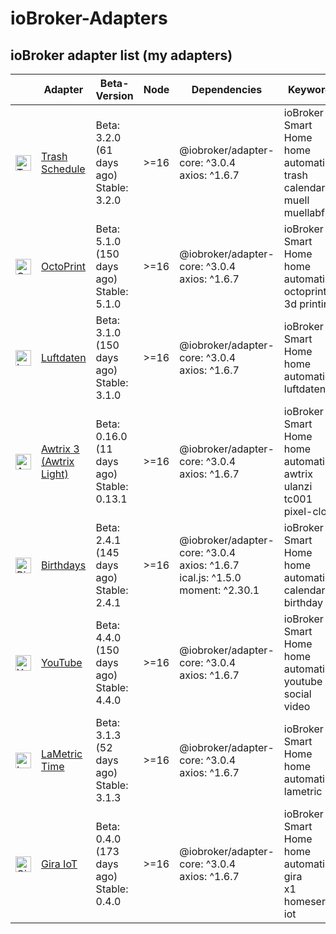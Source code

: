# ioBroker-Adapters

## ioBroker adapter list (my adapters)

| | Adapter | Beta-Version  | Node | Dependencies | Keywords | Issues |
|-|---------|---------------|------|--------------|----------|--------|
| <img src="https://raw.githubusercontent.com/klein0r/ioBroker.trashschedule/master/admin/trashschedule.png" alt="Trash Schedule" width="25" /> | [Trash Schedule](https://github.com/klein0r/ioBroker.trashschedule) | Beta: 3.2.0 (61 days ago)<br/>Stable: 3.2.0 | &gt;&#x3D;16 | @iobroker/adapter-core: ^3.0.4<br/>axios: ^1.6.7 | ioBroker<br/>Smart Home<br/>home automation<br/>trash<br/>calendar<br/>muell<br/>muellabfuhr | 6<br/>Bug-Report `v0.1`<br/>Workflow: `v0.4` |
| <img src="https://raw.githubusercontent.com/klein0r/ioBroker.octoprint/master/admin/octoprint.png" alt="OctoPrint" width="25" /> | [OctoPrint](https://github.com/klein0r/ioBroker.octoprint) | Beta: 5.1.0 (150 days ago)<br/>Stable: 5.1.0 | &gt;&#x3D;16 | @iobroker/adapter-core: ^3.0.4<br/>axios: ^1.6.7 | ioBroker<br/>Smart Home<br/>home automation<br/>octoprint<br/>3d printing | 6<br/>Bug-Report `v0.1`<br/>Workflow: `v0.3` |
| <img src="https://raw.githubusercontent.com/klein0r/ioBroker.luftdaten/master/admin/luftdaten.png" alt="Luftdaten" width="25" /> | [Luftdaten](https://github.com/klein0r/ioBroker.luftdaten) | Beta: 3.1.0 (150 days ago)<br/>Stable: 3.1.0 | &gt;&#x3D;16 | @iobroker/adapter-core: ^3.0.4<br/>axios: ^1.6.7 | ioBroker<br/>Smart Home<br/>home automation<br/>luftdaten | 1<br/>Bug-Report `v0.1`<br/>Workflow: `v0.3` |
| <img src="https://raw.githubusercontent.com/klein0r/ioBroker.awtrix-light/master/admin/awtrix-light.png" alt="Awtrix 3 (Awtrix Light)" width="25" /> | [Awtrix 3 (Awtrix Light)](https://github.com/klein0r/ioBroker.awtrix-light) | Beta: 0.16.0 (11 days ago)<br/>Stable: 0.13.1 | &gt;&#x3D;16 | @iobroker/adapter-core: ^3.0.4<br/>axios: ^1.6.7 | ioBroker<br/>Smart Home<br/>home automation<br/>awtrix<br/>ulanzi<br/>tc001<br/>pixel-clock | 10<br/>Bug-Report `v0.1`<br/>Workflow: `v0.3` |
| <img src="https://raw.githubusercontent.com/klein0r/ioBroker.birthdays/master/admin/birthdays.png" alt="Birthdays" width="25" /> | [Birthdays](https://github.com/klein0r/ioBroker.birthdays) | Beta: 2.4.1 (145 days ago)<br/>Stable: 2.4.1 | &gt;&#x3D;16 | @iobroker/adapter-core: ^3.0.4<br/>axios: ^1.6.7<br/>ical.js: ^1.5.0<br/>moment: ^2.30.1 | ioBroker<br/>Smart Home<br/>home automation<br/>calendar<br/>birthday | 3<br/>Bug-Report `v0.1`<br/>Workflow: `v0.3` |
| <img src="https://raw.githubusercontent.com/klein0r/ioBroker.youtube/master/admin/youtube.png" alt="YouTube" width="25" /> | [YouTube](https://github.com/klein0r/ioBroker.youtube) | Beta: 4.4.0 (150 days ago)<br/>Stable: 4.4.0 | &gt;&#x3D;16 | @iobroker/adapter-core: ^3.0.4<br/>axios: ^1.6.7 | ioBroker<br/>Smart Home<br/>home automation<br/>youtube<br/>social<br/>video | 1<br/>Bug-Report `v0.1`<br/>Workflow: `v0.3` |
| <img src="https://raw.githubusercontent.com/klein0r/ioBroker.lametric/master/admin/lametric.png" alt="LaMetric Time" width="25" /> | [LaMetric Time](https://github.com/klein0r/ioBroker.lametric) | Beta: 3.1.3 (52 days ago)<br/>Stable: 3.1.3 | &gt;&#x3D;16 | @iobroker/adapter-core: ^3.0.4<br/>axios: ^1.6.7 | ioBroker<br/>Smart Home<br/>home automation<br/>lametric | 5<br/>Bug-Report `v0.1`<br/>Workflow: `v0.3` |
| <img src="https://raw.githubusercontent.com/klein0r/ioBroker.gira-iot/master/admin/gira-iot.png" alt="Gira IoT" width="25" /> | [Gira IoT](https://github.com/klein0r/ioBroker.gira-iot) | Beta: 0.4.0 (173 days ago)<br/>Stable: 0.4.0 | &gt;&#x3D;16 | @iobroker/adapter-core: ^3.0.4<br/>axios: ^1.6.7 | ioBroker<br/>Smart Home<br/>home automation<br/>gira<br/>x1<br/>homeserver<br/>iot | 2<br/>Bug-Report `v0.1`<br/>Workflow: `v0.3` |
